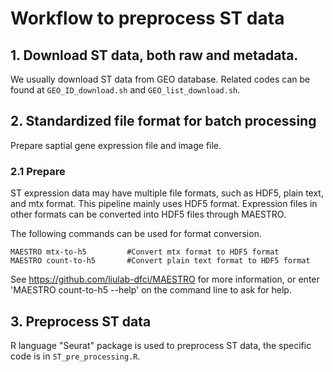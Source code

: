# Workflow to preprocess ST data

## 1. Download ST data, both raw and metadata. 
We usually download ST data from GEO database. Related codes can be found at `GEO_ID_download.sh` and `GEO_list_download.sh`.

## 2. Standardized file format for batch processing
Prepare saptial gene expression file and image file.

### 2.1 Prepare 
ST expression data may have multiple file formats, such as HDF5, plain text, and mtx format. This pipeline mainly uses HDF5 format. Expression files in other formats can be converted into HDF5 files through MAESTRO.

The following commands can be used for format conversion.

    MAESTRO mtx-to-h5	      #Convert mtx format to HDF5 format
    MAESTRO count-to-h5       #Convert plain text format to HDF5 format

See https://github.com/liulab-dfci/MAESTRO for more information, or enter 'MAESTRO count-to-h5 --help' on the command line to ask for help.

## 3. Preprocess ST data
R language "Seurat" package is used to preprocess ST data, the specific code is in `ST_pre_processing.R`.

